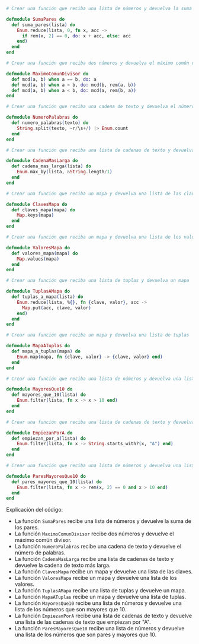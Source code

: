 ```elixir
# Crear una función que reciba una lista de números y devuelva la suma de los pares

defmodule SumaPares do
  def suma_pares(lista) do
    Enum.reduce(lista, 0, fn x, acc ->
      if rem(x, 2) == 0, do: x + acc, else: acc
    end)
  end
end

# Crear una función que reciba dos números y devuelva el máximo común divisor

defmodule MaximoComunDivisor do
  def mcd(a, b) when a == b, do: a
  def mcd(a, b) when a > b, do: mcd(b, rem(a, b))
  def mcd(a, b) when a < b, do: mcd(a, rem(b, a))
end

# Crear una función que reciba una cadena de texto y devuelva el número de palabras

defmodule NumeroPalabras do
  def numero_palabras(texto) do
    String.split(texto, ~r/\s+/) |> Enum.count
  end
end

# Crear una función que reciba una lista de cadenas de texto y devuelva la cadena de texto más larga

defmodule CadenaMasLarga do
  def cadena_mas_larga(lista) do
    Enum.max_by(lista, &String.length/1)
  end
end

# Crear una función que reciba un mapa y devuelva una lista de las claves

defmodule ClavesMapa do
  def claves_mapa(mapa) do
    Map.keys(mapa)
  end
end

# Crear una función que reciba un mapa y devuelva una lista de los valores

defmodule ValoresMapa do
  def valores_mapa(mapa) do
    Map.values(mapa)
  end
end

# Crear una función que reciba una lista de tuplas y devuelva un mapa

defmodule TuplasAMapa do
  def tuplas_a_mapa(lista) do
    Enum.reduce(lista, %{}, fn {clave, valor}, acc ->
      Map.put(acc, clave, valor)
    end)
  end
end

# Crear una función que reciba un mapa y devuelva una lista de tuplas

defmodule MapaATuplas do
  def mapa_a_tuplas(mapa) do
    Enum.map(mapa, fn {clave, valor} -> {clave, valor} end)
  end
end

# Crear una función que reciba una lista de números y devuelva una lista de los números que son mayores que 10

defmodule MayoresQue10 do
  def mayores_que_10(lista) do
    Enum.filter(lista, fn x -> x > 10 end)
  end
end

# Crear una función que reciba una lista de cadenas de texto y devuelva una lista de las cadenas de texto que empiezan por "A"

defmodule EmpiezanPorA do
  def empiezan_por_a(lista) do
    Enum.filter(lista, fn x -> String.starts_with?(x, "A") end)
  end
end

# Crear una función que reciba una lista de números y devuelva una lista de los números que son pares y mayores que 10

defmodule ParesMayoresQue10 do
  def pares_mayores_que_10(lista) do
    Enum.filter(lista, fn x -> rem(x, 2) == 0 and x > 10 end)
  end
end
```

Explicación del código:

* La función `SumaPares` recibe una lista de números y devuelve la suma de los pares.
* La función `MaximoComunDivisor` recibe dos números y devuelve el máximo común divisor.
* La función `NumeroPalabras` recibe una cadena de texto y devuelve el número de palabras.
* La función `CadenaMasLarga` recibe una lista de cadenas de texto y devuelve la cadena de texto más larga.
* La función `ClavesMapa` recibe un mapa y devuelve una lista de las claves.
* La función `ValoresMapa` recibe un mapa y devuelve una lista de los valores.
* La función `TuplasAMapa` recibe una lista de tuplas y devuelve un mapa.
* La función `MapaATuplas` recibe un mapa y devuelve una lista de tuplas.
* La función `MayoresQue10` recibe una lista de números y devuelve una lista de los números que son mayores que 10.
* La función `EmpiezanPorA` recibe una lista de cadenas de texto y devuelve una lista de las cadenas de texto que empiezan por "A".
* La función `ParesMayoresQue10` recibe una lista de números y devuelve una lista de los números que son pares y mayores que 10.